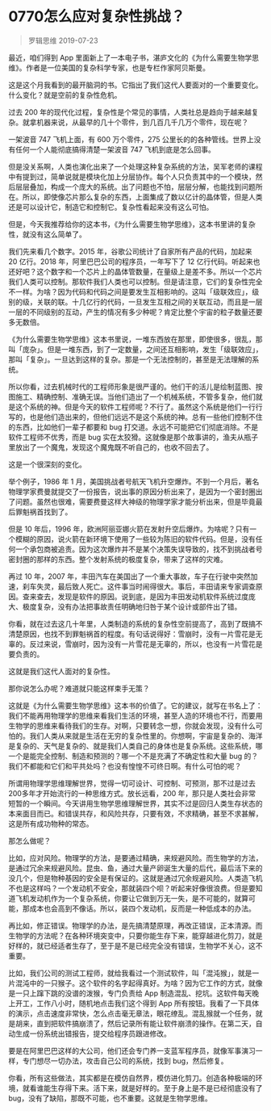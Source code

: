 # 0770怎么应对复杂性挑战？
> 罗辑思维
2019-07-23

最近，咱们得到 App 里面新上了一本电子书，湛庐文化的《为什么需要生物学思维》。作者是一位美国的复杂科学专家，也是专栏作家阿贝斯曼。

这是这个月我看到的最开脑洞的书。它指出了我们这代人要面对的一个重要变化。什么变化？就是空前的复杂性危机。

过去 200 年的现代化过程，复杂性是个常见的事情，人类社总是趋向于越来越复杂。就拿机器来说，从最早的几十个零件，到几百几千几万个零件，现在呢？

一架波音 747 飞机上面，有 600 万个零件，275 公里长的的各种管线。世界上没有任何一个人能彻底搞得清楚一架波音 747 飞机到底是怎么回事。

但是没关系啊，人类也演化出来了一个处理这种复杂系统的方法，吴军老师的课程中有提到过，简单说就是模块化加上分层协作。每个人只负责其中的一个模块，然后层层叠加，构成一个庞大的系统。出了问题也不怕，层层分解，也能找到问题所在。所以，即使像芯片那么复杂的东西，上面集成了数以亿计的晶体管，但是人类还是可以设计它，制造它和控制它。复杂性看起来没有这么可怕。

但是，今天我推荐给你的这本书，《为什么需要生物学思维》，这本书里讲的复杂性，就没有这么简单了。

我们先来看几个数字。2015 年，谷歌公司统计了自家所有产品的代码，加起来 20 亿行。2018 年，阿里巴巴公司的程序员，一年写下了 12 亿行代码。听起来也还好吧？这个数字和一个芯片上的晶体管数量，在量级上是差不多。所以一个芯片我们人类可以控制。那软件我们人类也可以控制。但是请注意，它们的复杂性完全不一样。为啥？因为代码和代码之间是要发生互相影响的。这叫「级联效应」，级别的级，关联的联。十几亿行的代码，一旦发生互相之间的关联互动，而且是一层一层的不同级别的互动，产生的情况有多少种呢？肯定比整个宇宙的粒子数量还要多无数倍。

《为什么需要生物学思维》这本书里说，一堆东西放在那里，即使很多，很乱，那叫「庞杂」。但是一堆东西，到了一定数量，之间还互相影响，发生「级联效应」，那叫「复杂」。一旦达到这样的复杂。那是一个无法控制的，甚至是无法理解的系统。

所以你看，过去机械时代的工程师形象是很严谨的。他们干的活儿是绘制蓝图、按图施工、精确控制、准确无误。当他们造出了一个机械系统，不管多复杂，他们就是这个系统的神。但是今天的软件工程师呢？不行了。虽然这个系统是他们一行行写的，也是他们造出来的，但他们远远不是这个系统的神。总有一些他们控制不住的东西，比如他们一辈子都要和 bug 打交道。永远不可能把它们彻底消除。不是软件工程师不优秀，而是 bug 实在太狡猾。这就像是那个故事讲的，渔夫从瓶子里放出了一个魔鬼，发现这个魔鬼既不听自己的，也收不回去了。

这是一个很深刻的变化。

举个例子，1986 年 1 月，美国挑战者号航天飞机升空爆炸。不到一个月后，著名物理学家费曼就提交了一份报告，说出事的原因分析出来了，是因为一个密封圈出了问题。虽然也很难，需要费曼这样大神级的物理学家才能分析出来，但是毕竟最后罪魁祸首找到了。

但是 10 年后，1996 年，欧洲阿丽亚娜火箭在发射升空后爆炸。为啥呢？只有一个模糊的原因，说火箭在新环境下使用了一些较为陈旧的软件代码。但是，没有任何一个承包商被追责。因为这次爆炸并不是某个决策失误导致的，找不到挑战者号密封圈的那样的东西。整个发射系统的极度复杂，带来了这样的灾难。

再过 10 年，2007 年，丰田汽车在美国出了一个重大事故，车子在行驶中突然加速，刹车失灵，最后致人死亡。这件事当时闹得很大。事后，丰田请来专家调查原因。查来查去，发现是软件的原因。说到底，是因为丰田发动机软件系统过度庞大、极度复杂，没有办法把事故责任明确地归咎于某个设计或部件出了错。

你看，就在过去这几十年里，人类制造的系统的复杂性空前提高了，高到了既搞不清楚原因，也找不到罪魁祸首的程度。有句话说得好：雪崩时，没有一片雪花是无辜的。反过来说，雪崩时，因为没有一片雪花是无辜的，所以，也没有一片雪花是要负责的。

这就是我们这代人面对的复杂性。

那你说怎么办呢？难道就只能这样束手无策？

这就是《为什么需要生物学思维》这本书的价值了。它的建议，就写在书名上了：我们不能再用物理学的思维来看我们生活的环境，甚至人造的环境也不行，而要用生物学的思维来看待我们的生存。对啊，只要转念一想，你就会发现，没有什么可怕的。我们人类从来就是生活在无穷的复杂性里的。你想啊，宇宙是复杂的、海洋是复杂的、天气是复杂的、就是我们人类自己的身体也是复杂系统。这些系统，哪一个是能完全控制、制造和预测的？哪一个不是充满了不确定性和大量 bug 的？我们不都能和它们和平共处吗？也没有惶惶不可终日啊。有什么可怕的呢？

所谓用物理学思维理解世界，觉得一切可设计、可控制、可预测，那不过是过去200多年才开始流行的一种思维方式。放长远看，200 年，那只是人类社会非常短暂的一个瞬间。今天讲用生物学思维理解世界，其实不过是回归人类生存状态的本来面目而已。和错误共存，和风险共存，只要有效，不求精确，甚至不求甚解，这是所有成功物种的常态。

那怎么做呢？

比如，应对风险。物理学的方法，是要通过精确，来规避风险。而生物学的方法，是通过冗余来规避风险。昆虫、鱼，通过大量产卵诞生大量的后代，最后活下来的没几个，但是物种基因的安全是有保证的。这就是通过冗余规避风险。人类造飞机不也是这样吗？一个发动机不安全，那就装四个呗？听起来好像很浪费。但是要知道飞机发动机作为一个复杂系统，你要让它做到万无一失，是不可能的，就算可能，那成本也会高到不像话。所以，装四个发动机，反而是一种低成本的办法。

再比如，修正错误。物理学的办法，是先搞清楚原理，再改正错误，正本清源。而生物学的方法呢？在各种环境突变中，只要你能生存下来，能穿越进化剪刀，就是好样的，就已经适者生存了，至于是不是已经完全没有错误，生物学不关心，这不重要。

比如，我们公司的测试工程师，就给我看过一个测试软件，叫「混沌猴」，就是一片混沌中的一只猴子。这个软件的名字起得真好。为啥？因为它工作的方式，就像是一只上蹿下跳的没谱的泼猴，专门负责给 App 制造混乱、挖坑。这软件每天晚上开工，工作八小时，随机地点击我们这个得到 App 所有按钮。我看了一下具体的演示，点击速度非常快，怎么点击毫无章法，眼花缭乱。混乱猴就一个任务，就是胡来，直到把软件搞崩溃了，然后记录所有能让软件崩溃的操作。在第二天，自动生成一份系统出错报告，提交给程序员跟进修改。

要是在阿里巴巴这样的大公司，他们还会专门养一支蓝军程序员，就像军事演习一样，专门想尽一切办法，攻击自己公司的系统，找到 bug，然后修复。

你看，所有这些做法，其实都是在模仿自然界，模仿进化剪刀。创造各种极端的环境，就看谁能生存得下来。活下来，就是好样的。至于身上是不是已经彻底没有了 bug，没有了缺陷，那既不可能，也不重要。这就是生物学思维。


